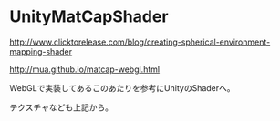 # UnityMatCapShader
http://www.clicktorelease.com/blog/creating-spherical-environment-mapping-shader

http://mua.github.io/matcap-webgl.html 

WebGLで実装してあるこのあたりを参考にUnityのShaderへ。

テクスチャなども上記から。

